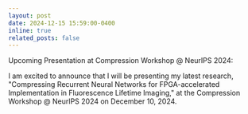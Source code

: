 ```yaml
---
layout: post
date: 2024-12-15 15:59:00-0400
inline: true
related_posts: false
---
```


Upcoming Presentation at Compression Workshop @ NeurIPS 2024: 

I am excited to announce that I will be presenting my latest research, "Compressing Recurrent Neural Networks for FPGA-accelerated Implementation in Fluorescence Lifetime Imaging," at the Compression Workshop @ NeurIPS 2024 on December 10, 2024. 
